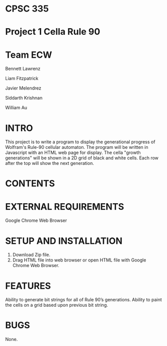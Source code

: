 # CPSC 335
# Project 1 Cella Rule 90
# Team ECW

Bennett Lawrenz

Liam Fitzpatrick

Javier Melendrez

Siddarth Krishnan

William Au 

# INTRO
This project is to write a program to display the generational progress of Wolfram's Rule-90 cellular automaton. The program will be written in Javascript with an HTML web page for display. The cella "growth generations" will be shown in a 2D grid of black and white cells. Each row after the top will show the next generation.

# CONTENTS

# EXTERNAL REQUIREMENTS
Google Chrome Web Browser

# SETUP AND INSTALLATION
1. Download Zip file.
2. Drag HTML file into web browser or open HTML file with Google Chrome Web Browser.

# FEATURES 
Ability to generate bit strings for all of Rule 90’s generations. Ability to paint the cells on a grid based upon previous bit string.

# BUGS
None.



